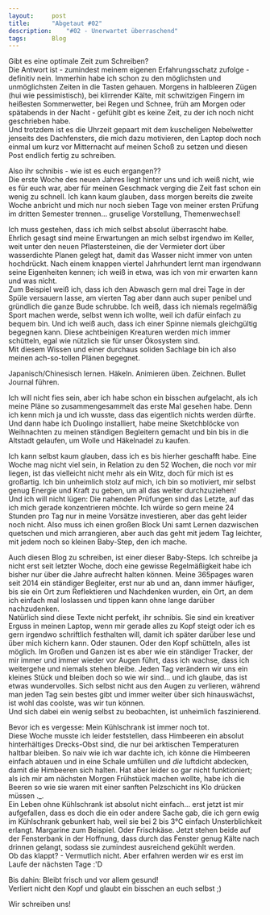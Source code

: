 ```yaml
---
layout:		post
title:		"Abgetaut #02"
description:	"#02 - Unerwartet überraschend"
tags:		Blog
---
```




Gibt es eine optimale Zeit zum Schreiben?  
Die Antwort ist - zumindest meinem eigenen Erfahrungsschatz zufolge - definitiv nein. Immerhin habe ich schon zu den möglichsten und unmöglichsten Zeiten in die Tasten gehauen. Morgens in halbleeren Zügen (hui wie pessimistisch), bei klirrender Kälte, mit schwitzigen Fingern im heißesten Sommerwetter, bei Regen und Schnee, früh am Morgen oder spätabends in der Nacht - gefühlt gibt es keine Zeit, zu der ich noch nicht geschrieben habe.  
Und trotzdem ist es die Uhrzeit gepaart mit dem kuscheligen Nebelwetter jenseits des Dachfensters, die mich dazu motivieren, den Laptop doch noch einmal um kurz vor Mitternacht auf meinen Schoß zu setzen und diesen Post endlich fertig zu schreiben.

Also ihr schnibis - wie ist es euch ergangen??  
Die erste Woche des neuen Jahres liegt hinter uns und ich weiß nicht, wie es für euch war, aber für meinen Geschmack verging die Zeit fast schon ein wenig zu schnell. Ich kann kaum glauben, dass morgen bereits die zweite Woche anbricht und mich nur noch sieben Tage von meiner ersten Prüfung im dritten Semester trennen... gruselige Vorstellung, Themenwechsel!  

Ich muss gestehen, dass ich mich selbst absolut überrascht habe.  
Ehrlich gesagt sind meine Erwartungen an mich selbst irgendwo im Keller, weit unter den neuen Pflastersteinen, die der Vermieter dort über wasserdichte Planen gelegt hat, damit das Wasser nicht immer von unten hochdrückt. Nach einem knappen viertel Jahrhundert lernt man irgendwann seine Eigenheiten kennen; ich weiß in etwa, was ich von mir erwarten kann und was nicht.  
Zum Beispiel weiß ich, dass ich den Abwasch gern mal drei Tage in der Spüle versauern lasse, am vierten Tag aber dann auch super penibel und gründlich die ganze Bude schrubbe. Ich weiß, dass ich niemals regelmäßig Sport machen werde, selbst wenn ich wollte, weil ich dafür einfach zu bequem bin. Und ich weiß auch, dass ich einer Spinne niemals gleichgültig begegnen kann. Diese achtbeinigen Kreaturen werden mich immer schütteln, egal wie nützlich sie für unser Ökosystem sind.  
Mit diesem Wissen und einer durchaus soliden Sachlage bin ich also meinen ach-so-tollen Plänen begegnet.

Japanisch/Chinesisch lernen. Häkeln. Animieren üben. Zeichnen. Bullet Journal führen.

Ich will nicht fies sein, aber ich habe schon ein bisschen aufgelacht, als ich meine Pläne so zusammengesammelt das erste Mal gesehen habe. Denn ich kenn mich ja und ich wusste, dass das eigentlich nichts werden dürfte.  
Und dann habe ich Duolingo installiert, habe meine Sketchblöcke von Weihnachten zu meinen ständigen Begleitern gemacht und bin bis in die Altstadt gelaufen, um Wolle und Häkelnadel zu kaufen.

Ich kann selbst kaum glauben, dass ich es bis hierher geschafft habe. Eine Woche mag nicht viel sein, in Relation zu den 52 Wochen, die noch vor mir liegen, ist das vielleicht nicht mehr als ein Witz, doch für mich ist es großartig. Ich bin unheimlich stolz auf mich, ich bin so motiviert, mir selbst genug Energie und Kraft zu geben, um all das weiter durchzuziehen!  
Und ich will nicht lügen: Die nahenden Prüfungen sind das Letzte, auf das ich mich gerade konzentrieren möchte. Ich würde so gern meine 24 Stunden pro Tag nur in meine Vorsätze investieren, aber das geht leider noch nicht. Also muss ich einen großen Block Uni samt Lernen dazwischen quetschen und mich arrangieren, aber auch das geht mit jedem Tag leichter, mit jedem noch so kleinen Baby-Step, den ich mache.  

Auch diesen Blog zu schreiben, ist einer dieser Baby-Steps. 
Ich schreibe ja nicht erst seit letzter Woche, doch eine gewisse Regelmäßigkeit habe ich bisher nur über die Jahre aufrecht halten können. Meine 365pages waren seit 2014 ein ständiger Begleiter, erst nur ab und an, dann immer häufiger, bis sie ein Ort zum Reflektieren und Nachdenken wurden, ein Ort, an dem ich einfach mal loslassen und tippen kann ohne lange darüber nachzudenken.   
Natürlich sind diese Texte nicht perfekt, ihr schnibis. Sie sind ein kreativer Erguss in meinen Laptop, wenn mir gerade alles zu Kopf steigt oder ich es gern irgendwo schriftlich festhalten will, damit ich später darüber lese und über mich kichern kann. Oder staunen. Oder den Kopf schütteln, alles ist möglich. Im Großen und Ganzen ist es aber wie ein ständiger Tracker, der mir immer und immer wieder vor Augen führt, dass ich wachse, dass ich weitergehe und niemals stehen bleibe. Jeden Tag verändern wir uns ein kleines Stück und bleiben doch so wie wir sind... und ich glaube, das ist etwas wundervolles. Sich selbst nicht aus den Augen zu verlieren, während man jeden Tag sein bestes gibt und immer weiter über sich hinauswächst, ist wohl das coolste, was wir tun können.  
Und sich dabei ein wenig selbst zu beobachten, ist unheimlich faszinierend.

Bevor ich es vergesse: Mein Kühlschrank ist immer noch tot.  
Diese Woche musste ich leider feststellen, dass Himbeeren ein absolut hinterhältiges Drecks-Obst sind, die nur bei arktischen Temperaturen haltbar bleiben. So naiv wie ich war dachte ich, ich könne die Himbeeren einfach abtauen und in eine Schale umfüllen und *die* luftdicht abdecken, damit die Himbeeren sich halten. Hat aber leider so gar nicht funktioniert; als ich mir am nächsten Morgen Frühstück machen wollte, habe ich die Beeren so wie sie waren mit einer sanften Pelzschicht ins Klo drücken müssen ._.  
Ein Leben ohne Kühlschrank ist absolut nicht einfach... erst jetzt ist mir aufgefallen, dass es doch die ein oder andere Sache gab, die ich gern ewig im Kühlschrank gebunkert hab, weil sie bei 2 bis 3°C einfach Unsterblichkeit erlangt. Margarine zum Beispiel. Oder Frischkäse. Jetzt stehen beide auf der Fensterbank in der Hoffnung, dass durch das Fenster genug Kälte nach drinnen gelangt, sodass sie zumindest ausreichend gekühlt werden.  
Ob das klappt? - Vermutlich nicht. Aber erfahren werden wir es erst im Laufe der nächsten Tage :'D

Bis dahin: Bleibt frisch und vor allem gesund!  
Verliert nicht den Kopf und glaubt ein bisschen an euch selbst ;)

Wir schreiben uns!